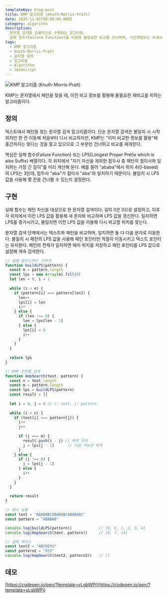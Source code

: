 ```yaml
---
templateKey: blog-post
title: KMP 알고리즘 (Knuth-Morris-Pratt)
date: 2025-11-01T00:00:00.000Z
category: algorithm
description:
  문자열 검색을 효율적으로 수행하는 알고리즘.
  실패 함수(Failure Function)를 이용해 불필요한 비교를 건너뛰며, 시간복잡도는 O(N+M)이다.
tags:
  - KMP 알고리즘
  - Knuth-Morris-Pratt
  - 문자열 검색
  - 알고리즘
  - Algorithm
  - JavaScript
---
```


![KMP 알고리즘 (Knuth-Morris-Pratt)](/assets/algorithm.png "KMP 알고리즘 (Knuth-Morris-Pratt)")

KMP는 문자열에서 패턴을 찾을 때, 이전 비교 정보를 활용해 불필요한 재비교를 피하는 알고리즘이다.

## 정의

텍스트에서 패턴을 찾는 문자열 검색 알고리즘이다. 단순 문자열 검색은 불일치 시 시작 위치만 한 칸 이동해 처음부터 다시 비교하지만, KMP는 "이미 비교한 정보를 활용"해 중간까지는 맞다는 것을 알고 있으므로 그 부분만 건너뛰고 비교를 재개한다.

핵심은 실패 함수(Failure Function) 또는 LPS(Longest Proper Prefix which is also Suffix) 배열이다. 각 위치에서 "자기 자신을 제외한 접두사 중 패턴의 접미사와 일치하는 가장 긴 길이"를 미리 계산해 둔다. 예를 들어 "ababa"에서 위치 4(0-based)의 LPS는 3인데, 접두사 "aba"가 접미사 "aba"와 일치하기 때문이다. 불일치 시 LPS 값을 사용해 몇 칸을 건너뛸 수 있는지 결정한다.

## 구현

실패 함수는 패턴 자신을 대상으로 한 문자열 검색이다. 길이 0은 0으로 설정하고, 이후 각 위치에서 이전 LPS 값을 활용해 새 문자와 비교하며 LPS 값을 갱신한다. 일치하면 LPS를 증가시키고, 불일치면 이전 LPS 값을 이용해 다시 비교할 위치를 찾는다.

문자열 검색 단계에서는 텍스트와 패턴을 비교하며, 일치하면 둘 다 다음 문자로 이동한다. 불일치 시 패턴의 LPS 값을 사용해 패턴 포인터만 적절히 이동시키고 텍스트 포인터는 유지한다. 패턴의 전체가 일치하면 매치 위치를 저장하고 패턴 포인터를 LPS 값으로 설정해 계속 검색한다.

```javascript
// 실패 함수(LPS) 구하기
function buildLPS(pattern) {
  const m = pattern.length
  const lps = new Array(m).fill(0)
  let len = 0, i = 1
  
  while (i < m) {
    if (pattern[i] === pattern[len]) {
      len++
      lps[i] = len
      i++
    } else {
      if (len !== 0) {
        len = lps[len - 1]
      } else {
        lps[i] = 0
        i++
      }
    }
  }
  
  return lps
}

// KMP 문자열 검색
function kmpSearch(text, pattern) {
  const n = text.length
  const m = pattern.length
  const lps = buildLPS(pattern)
  const result = []
  
  let i = 0, j = 0 // i: text, j: pattern
  
  while (i < n) {
    if (text[i] === pattern[j]) {
      i++
      j++
      
      if (j === m) {
        result.push(i - j) // 매치 위치
        j = lps[j - 1]      // 다음 가능한 위치
      }
    } else {
      if (j !== 0) {
        j = lps[j - 1]
      } else {
        i++
      }
    }
  }
  
  return result
}

// 예시 실행
const text = "ABABABCABABABCABABABC"
const pattern = "ABABAB"

console.log(buildLPS(pattern))            // [0, 0, 1, 2, 3, 4]
console.log(kmpSearch(text, pattern))     // [0, 7, 14]

// 실패 케이스
const text2 = "ABCDEFG"
const pattern2 = "XYZ"
console.log(kmpSearch(text2, pattern2))   // []
```

## 데모

[https://codepen.io/pen/?template=yLgbWPj](https://codepen.io/pen/?template=yLgbWPj)



